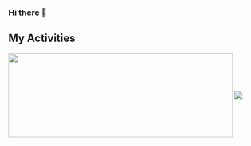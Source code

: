 ### Hi there 👋

## My Activities
  <img width=450 height=170 align="center" src="https://github-readme-stats.vercel.app/api?username=BIntelligent&theme=midnight-purple&show_icons=true&bg_color=0D1117&hide_border=true" />
  <img align="center" src="https://github-readme-stats.vercel.app/api/top-langs/?username=BIntelligent&theme=midnight-purple&layout=compact&bg_color=0D1117&hide_border=true" />

